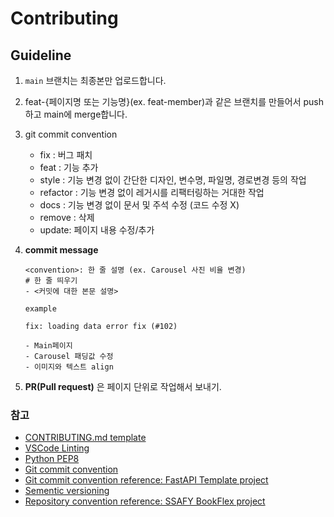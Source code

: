 # Contributing

## Guideline

1. `main` 브랜치는 최종본만 업로드합니다.
2. feat-{페이지명 또는 기능명}(ex. feat-member)과 같은 브랜치를 만들어서 push하고 main에 merge합니다.
3. git commit convention
    - fix : 버그 패치
    - feat : 기능 추가
    - style : 기능 변경 없이 간단한 디자인, 변수명, 파일명, 경로변경 등의 작업
    - refactor : 기능 변경 없이 레거시를 리팩터링하는 거대한 작업
    - docs : 기능 변경 없이 문서 및 주석 수정 (코드 수정 X)
    - remove : 삭제
    - update: 페이지 내용 수정/추가

4. __commit message__
    ```text
    <convention>: 한 줄 설명 (ex. Carousel 사진 비율 변경)
    # 한 줄 띄우기
    - <커밋에 대한 본문 설명>
    ```

    `example`
    ```text
    fix: loading data error fix (#102)

    - Main페이지
    - Carousel 패딩값 수정
    - 이미지와 텍스트 align
    ```

5. __PR(Pull request)__ 은 페이지 단위로 작업해서 보내기.

    





### 참고

- [CONTRIBUTING.md template](https://gist.github.com/PurpleBooth/b24679402957c63ec426)
- [VSCode Linting](https://code.visualstudio.com/docs/python/linting)
- [Python PEP8](https://peps.python.org/pep-0008/)
- [Git commit convention](https://www.conventionalcommits.org/ko/v1.0.0/)
- [Git commit convention reference: FastAPI Template project](https://github.com/tiangolo/full-stack-fastapi-postgresql)
- [Sementic versioning](https://semver.org/lang/ko/)
- [Repository convention reference: SSAFY BookFlex project](https://github.com/glenn93516/BookFlex)